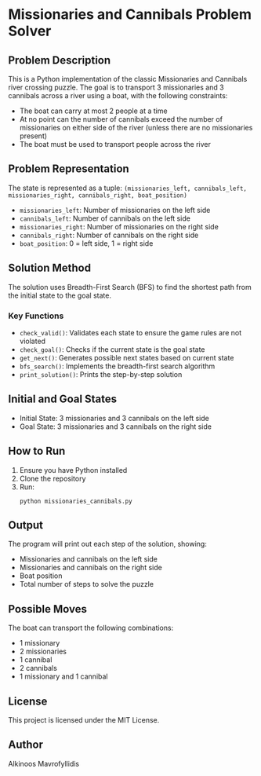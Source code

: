 # Missionaries and Cannibals Problem Solver

## Problem Description

This is a Python implementation of the classic Missionaries and Cannibals river crossing puzzle. The goal is to transport 3 missionaries and 3 cannibals across a river using a boat, with the following constraints:

- The boat can carry at most 2 people at a time
- At no point can the number of cannibals exceed the number of missionaries on either side of the river (unless there are no missionaries present)
- The boat must be used to transport people across the river

## Problem Representation

The state is represented as a tuple: `(missionaries_left, cannibals_left, missionaries_right, cannibals_right, boat_position)`

- `missionaries_left`: Number of missionaries on the left side
- `cannibals_left`: Number of cannibals on the left side
- `missionaries_right`: Number of missionaries on the right side
- `cannibals_right`: Number of cannibals on the right side
- `boat_position`: 0 = left side, 1 = right side

## Solution Method

The solution uses Breadth-First Search (BFS) to find the shortest path from the initial state to the goal state.

### Key Functions

- `check_valid()`: Validates each state to ensure the game rules are not violated
- `check_goal()`: Checks if the current state is the goal state
- `get_next()`: Generates possible next states based on current state
- `bfs_search()`: Implements the breadth-first search algorithm
- `print_solution()`: Prints the step-by-step solution

## Initial and Goal States

- Initial State: 3 missionaries and 3 cannibals on the left side
- Goal State: 3 missionaries and 3 cannibals on the right side

## How to Run

1. Ensure you have Python installed
2. Clone the repository
3. Run:
   ```
   python missionaries_cannibals.py
   ```

## Output

The program will print out each step of the solution, showing:
- Missionaries and cannibals on the left side
- Missionaries and cannibals on the right side
- Boat position
- Total number of steps to solve the puzzle

## Possible Moves

The boat can transport the following combinations:
- 1 missionary
- 2 missionaries
- 1 cannibal
- 2 cannibals
- 1 missionary and 1 cannibal

## License

This project is licensed under the MIT License.

## Author

Alkinoos Mavrofyllidis
